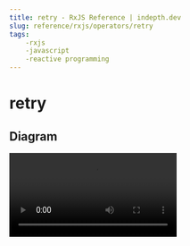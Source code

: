 ```yaml
---
title: retry - RxJS Reference | indepth.dev
slug: reference/rxjs/operators/retry
tags:
    -rxjs 
    -javascript 
    -reactive programming
---
```


# retry

## Diagram

<video>
    <source src="https://images.indepth.dev/references/rxjs/retry.mp4" type="video/mp4">
</video>
